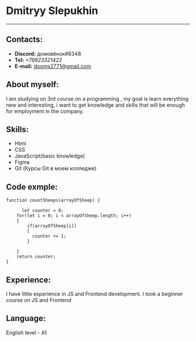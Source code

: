 # Dmitryy Slepukhin
___

## Contacts:

* __Discord:__ домовёнок#8348
* __Tel:__ _+79923321422_
* __E-mail:__ dooms2771@gmail.com 


## About myself:
I am studying on 3rd course on a programming , my goal is learn everything new and interesting, i want to get knowledge and skills that will be enough for employment in the company.

## Skills:

* Html
* CSS
* JavaScript(basic knowledge)
* Figma
* Git (Курсы Git в моем колледже)

## Code exmple:
```
function countSheeps(arrayOfSheep) {

      let counter = 0;
    for(let i = 0; i < arrayOfSheep.length; i++) 
    {
        if(arrayOfSheep[i]) 
        {
          counter += 1;
        }
      
    }
    return counter;
}
```
## Experience:
I have little experience in JS and Frontend development. I took a beginner course on JS and Frontend

## Language:

English level - A1
